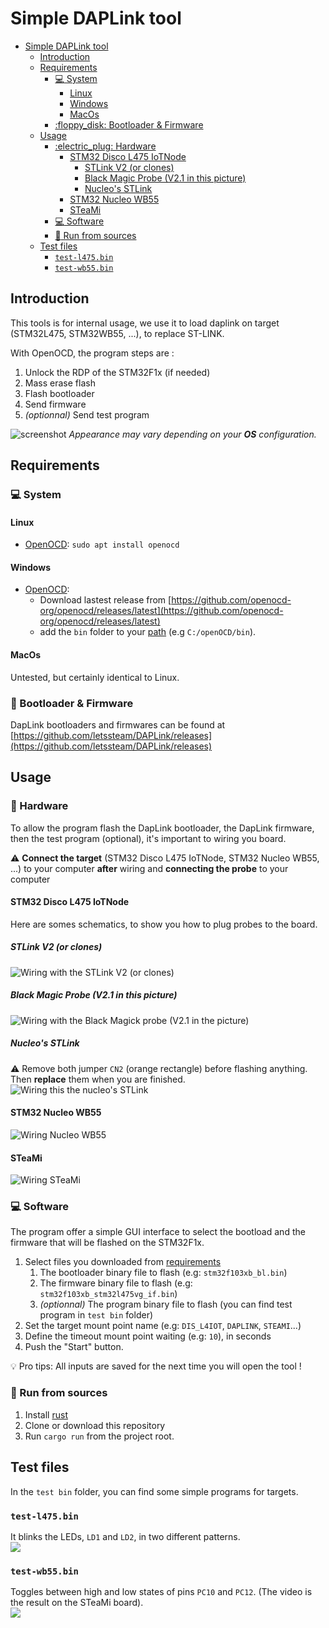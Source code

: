 # Simple DAPLink tool

- [Simple DAPLink tool](#simple-daplink-tool)
  - [Introduction](#introduction)
  - [Requirements](#requirements)
    - [:computer: System](#computer-system)
      - [Linux](#linux)
      - [Windows](#windows)
      - [MacOs](#macos)
    - [:floppy\_disk: Bootloader \& Firmware](#floppy_disk-bootloader--firmware)
  - [Usage](#usage)
    - [:electric\_plug: Hardware](#electric_plug-hardware)
      - [STM32 Disco L475 IoTNode](#stm32-disco-l475-iotnode)
        - [STLink V2 (or clones)](#stlink-v2-or-clones)
        - [Black Magic Probe (V2.1 in this picture)](#black-magic-probe-v21-in-this-picture)
        - [Nucleo's STLink](#nucleos-stlink)
      - [STM32 Nucleo WB55](#stm32-nucleo-wb55)
      - [STeaMi](#steami)
    - [:computer: Software](#computer-software)
    - [:crab: Run from sources](#crab-run-from-sources)
  - [Test files](#test-files)
    - [`test-l475.bin`](#test-l475bin)
    - [`test-wb55.bin`](#test-wb55bin)

## Introduction
This tools is for internal usage, we use it to load daplink on target (STM32L475, STM32WB55, ...), to replace ST-LINK.

With OpenOCD, the program steps are :
  1. Unlock the RDP of the STM32F1x (if needed)
  2. Mass erase flash
  3. Flash bootloader
  4. Send firmware
  5. _(optionnal)_ Send test program 

![screenshot](doc/screenshot.png)
_Appearance may vary depending on your **OS** configuration._



## Requirements

### :computer: System
#### Linux
 - [OpenOCD](https://openocd.org/): `sudo apt install openocd`

#### Windows
  - [OpenOCD](https://openocd.org/): 
      - Download lastest release from [https://github.com/openocd-org/openocd/releases/latest](https://github.com/openocd-org/openocd/releases/latest)  
      - add the `bin` folder to your [path](https://www.architectryan.com/2018/03/17/add-to-the-path-on-windows-10/) (e.g `C:/openOCD/bin`).

#### MacOs
  Untested, but certainly identical to Linux.

### :floppy_disk: Bootloader & Firmware
DapLink bootloaders and firmwares can be found at [https://github.com/letssteam/DAPLink/releases](https://github.com/letssteam/DAPLink/releases)

## Usage

### :electric_plug: Hardware
To allow the program flash the DapLink bootloader, the DapLink firmware, then the test program (optional), it's important to wiring you board.

:warning: **Connect the target** (STM32 Disco L475 IoTNode, STM32 Nucleo WB55, ...) to your computer **after** wiring and **connecting the probe** to your computer

#### STM32 Disco L475 IoTNode
Here are somes schematics, to show you how to plug probes to the board.

##### STLink V2 (or clones)
![](doc/wiring_l475_stlinkv2.png "Wiring with the STLink V2 (or clones)")

##### Black Magic Probe (V2.1 in this picture)
![](doc/wiring_l475_bmp.png "Wiring with the Black Magick probe (V2.1 in the picture)")

##### Nucleo's STLink  
:warning: Remove both jumper `CN2` (orange rectangle) before flashing anything. Then **replace** them when you are finished.
![](doc/wiring_l475_nucleo.png "Wiring this the nucleo's STLink")

#### STM32 Nucleo WB55
![](doc/wiring_stlink_nucleo.png "Wiring Nucleo WB55")

#### STeaMi
![](doc/wiring_stlink_steami.png "Wiring STeaMi")

### :computer: Software
The program offer a simple GUI interface to select the bootload and the firmware that will be flashed on the STM32F1x.


  1. Select files you downloaded from [requirements](#floppy_disk-bootloader--firmware)
     1. The bootloader binary file to flash (e.g: `stm32f103xb_bl.bin`)
     2. The firmware binary file to flash (e.g: `stm32f103xb_stm32l475vg_if.bin`)
     3. _(optionnal)_ The program binary file to flash (you can find test program in `test bin` folder)
  2. Set the target mount point name (e.g: `DIS_L4IOT`, `DAPLINK`, `STEAMI`...)
  3. Define the timeout mount point waiting (e.g: `10`), in seconds
  4. Push the "Start" button.

:bulb: Pro tips: All inputs are saved for the next time you will open the tool !


### :crab: Run from sources
1. Install [rust](https://www.rust-lang.org/tools/install)
2. Clone or download this repository
3. Run `cargo run` from the project root.

## Test files
In the `test bin` folder, you can find some simple programs for targets. 

### `test-l475.bin`
It blinks the LEDs, `LD1` and `LD2`, in two different patterns.  
![](doc/test_l475.gif)

### `test-wb55.bin`
Toggles between high and low states of pins `PC10` and `PC12`.  (The video is the result on the STeaMi board).  
![](doc/test_steami.gif)
